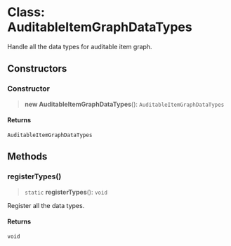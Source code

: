 # Class: AuditableItemGraphDataTypes

Handle all the data types for auditable item graph.

## Constructors

### Constructor

> **new AuditableItemGraphDataTypes**(): `AuditableItemGraphDataTypes`

#### Returns

`AuditableItemGraphDataTypes`

## Methods

### registerTypes()

> `static` **registerTypes**(): `void`

Register all the data types.

#### Returns

`void`

